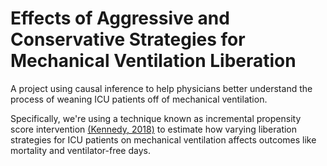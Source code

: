 # Effects of Aggressive and Conservative Strategies for Mechanical Ventilation Liberation
A project using causal inference to help physicians better understand the process of weaning ICU patients off of mechanical ventilation.

Specifically, we're using a technique known as incremental propensity score intervention [(Kennedy, 2018)](https://arxiv.org/pdf/1704.00211.pdf) to estimate how varying liberation strategies for ICU patients on mechanical ventilation affects outcomes like mortality and ventilator-free days.
